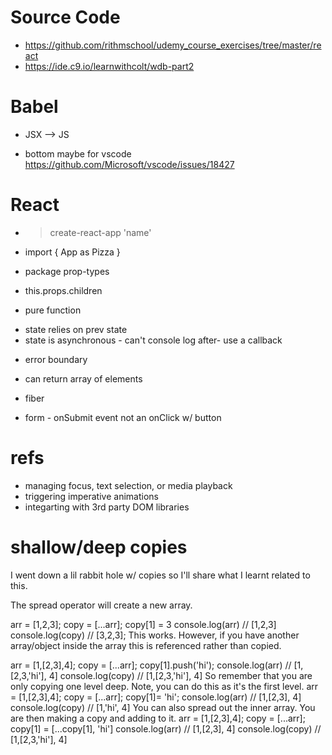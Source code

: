 # Source Code
* https://github.com/rithmschool/udemy_course_exercises/tree/master/react
* https://ide.c9.io/learnwithcolt/wdb-part2

# Babel
* JSX --> JS

* bottom maybe for vscode https://github.com/Microsoft/vscode/issues/18427

# React
* > create-react-app 'name'
* import { App as Pizza }
* package prop-types <!-- dev testing -->
* this.props.children <!-- all child elements inside component mxstrbr.blog/2017/02/react-children-deepdive/-->

* pure function <!-- no side effects/does not modify inputs - can be repeated w/ same input/output  -->

<!-- 
randomly select instructor
randomly select hobby & remove after 5 secs
  - set timeout on constructor
 -->

 * state relies on prev state <!-- setState((prevstate, props) => counter: prevState.counter + 1) -->
 * state is asynchronous - can't console log after-  use a callback <!-- setState({ state }, callback) -->

<!-- react 16 -->
* error boundary
* can return array of elements <!-- don't need wrapper div -->
* fiber

* form - onSubmit event not an onClick w/ button

# refs <!-- uncommon -->
* managing focus, text selection, or media playback
* triggering imperative animations
* integarting with 3rd party DOM libraries



 # shallow/deep copies 
 I went down a lil rabbit hole w/ copies so I'll share what I learnt related to this.

The spread operator will create a new array. 

arr = [1,2,3];
copy = [...arr];
copy[1] = 3
​console.log(arr) // [1,2,3]
console.log(copy) // [3,2,3]; 
This works. However, if you have another array/object inside the array this is referenced rather than copied.

arr = [1,[2,3],4];
copy = [...arr];
​copy[1].push('hi');
console.log(arr) // [1,[2,3,'hi'], 4]
console.log(copy) // [1,[2,3,'hi'], 4]
​So remember that you are only copying one level deep.
Note, you can do this as it's the first level. 
arr = [1,[2,3],4];
copy = [...arr];
​copy[1]= 'hi';
console.log(arr) // [1,[2,3], 4]
console.log(copy) // [1,'hi', 4]
You can also spread out the inner array. You are then making a copy and adding to it.
arr = [1,[2,3],4];
copy = [...arr];
​copy[1] = [...copy[1], 'hi']
console.log(arr) // [1,[2,3], 4]
console.log(copy) // [1,[2,3,'hi'], 4]
